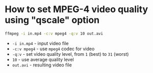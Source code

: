 # How to set MPEG-4 video quality using "qscale" option

```bash
ffmpeg -i in.mp4 -c:v mpeg4 -q:v 10 out.avi
```

- `-i in.mp4` - input video file
- `-c:v mpeg4` - use `mpeg4` codec for video
- `-q:v` - set video quality level, from `1` (best) to `31` (worst)
- `10` - use average quality level
- `out.avi` - resulting video file


